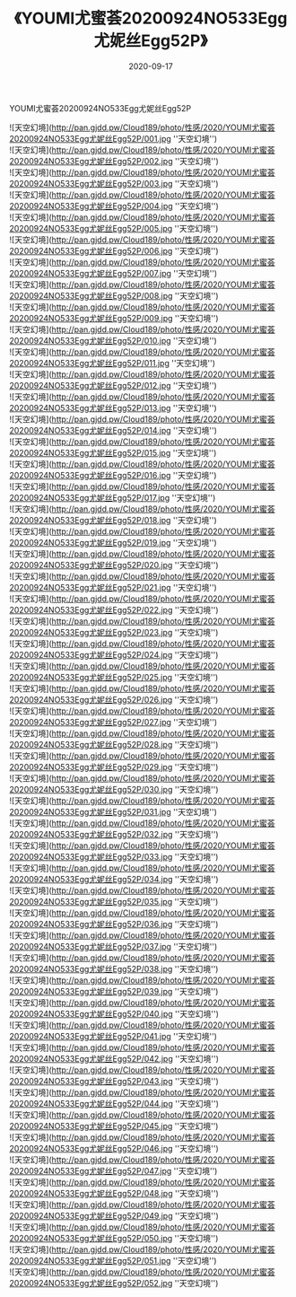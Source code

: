﻿---
layout: post
title:  《YOUMI尤蜜荟20200924NO533Egg尤妮丝Egg52P》
date:   2020-09-17
img: http://pan.gjdd.pw/Cloud189/photo/性感/2020/YOUMI尤蜜荟20200924NO533Egg尤妮丝Egg52P/000.jpg
categories: [美女, 性感, 泳衣]
---

YOUMI尤蜜荟20200924NO533Egg尤妮丝Egg52P



![天空幻境](http://pan.gjdd.pw/Cloud189/photo/性感/2020/YOUMI尤蜜荟20200924NO533Egg尤妮丝Egg52P/001.jpg ''天空幻境'') <br>
![天空幻境](http://pan.gjdd.pw/Cloud189/photo/性感/2020/YOUMI尤蜜荟20200924NO533Egg尤妮丝Egg52P/002.jpg ''天空幻境'') <br>
![天空幻境](http://pan.gjdd.pw/Cloud189/photo/性感/2020/YOUMI尤蜜荟20200924NO533Egg尤妮丝Egg52P/003.jpg ''天空幻境'') <br>
![天空幻境](http://pan.gjdd.pw/Cloud189/photo/性感/2020/YOUMI尤蜜荟20200924NO533Egg尤妮丝Egg52P/004.jpg ''天空幻境'') <br>
![天空幻境](http://pan.gjdd.pw/Cloud189/photo/性感/2020/YOUMI尤蜜荟20200924NO533Egg尤妮丝Egg52P/005.jpg ''天空幻境'') <br>
![天空幻境](http://pan.gjdd.pw/Cloud189/photo/性感/2020/YOUMI尤蜜荟20200924NO533Egg尤妮丝Egg52P/006.jpg ''天空幻境'') <br>
![天空幻境](http://pan.gjdd.pw/Cloud189/photo/性感/2020/YOUMI尤蜜荟20200924NO533Egg尤妮丝Egg52P/007.jpg ''天空幻境'') <br>
![天空幻境](http://pan.gjdd.pw/Cloud189/photo/性感/2020/YOUMI尤蜜荟20200924NO533Egg尤妮丝Egg52P/008.jpg ''天空幻境'') <br>
![天空幻境](http://pan.gjdd.pw/Cloud189/photo/性感/2020/YOUMI尤蜜荟20200924NO533Egg尤妮丝Egg52P/009.jpg ''天空幻境'') <br>
![天空幻境](http://pan.gjdd.pw/Cloud189/photo/性感/2020/YOUMI尤蜜荟20200924NO533Egg尤妮丝Egg52P/010.jpg ''天空幻境'') <br>
![天空幻境](http://pan.gjdd.pw/Cloud189/photo/性感/2020/YOUMI尤蜜荟20200924NO533Egg尤妮丝Egg52P/011.jpg ''天空幻境'') <br>
![天空幻境](http://pan.gjdd.pw/Cloud189/photo/性感/2020/YOUMI尤蜜荟20200924NO533Egg尤妮丝Egg52P/012.jpg ''天空幻境'') <br>
![天空幻境](http://pan.gjdd.pw/Cloud189/photo/性感/2020/YOUMI尤蜜荟20200924NO533Egg尤妮丝Egg52P/013.jpg ''天空幻境'') <br>
![天空幻境](http://pan.gjdd.pw/Cloud189/photo/性感/2020/YOUMI尤蜜荟20200924NO533Egg尤妮丝Egg52P/014.jpg ''天空幻境'') <br>
![天空幻境](http://pan.gjdd.pw/Cloud189/photo/性感/2020/YOUMI尤蜜荟20200924NO533Egg尤妮丝Egg52P/015.jpg ''天空幻境'') <br>
![天空幻境](http://pan.gjdd.pw/Cloud189/photo/性感/2020/YOUMI尤蜜荟20200924NO533Egg尤妮丝Egg52P/016.jpg ''天空幻境'') <br>
![天空幻境](http://pan.gjdd.pw/Cloud189/photo/性感/2020/YOUMI尤蜜荟20200924NO533Egg尤妮丝Egg52P/017.jpg ''天空幻境'') <br>
![天空幻境](http://pan.gjdd.pw/Cloud189/photo/性感/2020/YOUMI尤蜜荟20200924NO533Egg尤妮丝Egg52P/018.jpg ''天空幻境'') <br>
![天空幻境](http://pan.gjdd.pw/Cloud189/photo/性感/2020/YOUMI尤蜜荟20200924NO533Egg尤妮丝Egg52P/019.jpg ''天空幻境'') <br>
![天空幻境](http://pan.gjdd.pw/Cloud189/photo/性感/2020/YOUMI尤蜜荟20200924NO533Egg尤妮丝Egg52P/020.jpg ''天空幻境'') <br>
![天空幻境](http://pan.gjdd.pw/Cloud189/photo/性感/2020/YOUMI尤蜜荟20200924NO533Egg尤妮丝Egg52P/021.jpg ''天空幻境'') <br>
![天空幻境](http://pan.gjdd.pw/Cloud189/photo/性感/2020/YOUMI尤蜜荟20200924NO533Egg尤妮丝Egg52P/022.jpg ''天空幻境'') <br>
![天空幻境](http://pan.gjdd.pw/Cloud189/photo/性感/2020/YOUMI尤蜜荟20200924NO533Egg尤妮丝Egg52P/023.jpg ''天空幻境'') <br>
![天空幻境](http://pan.gjdd.pw/Cloud189/photo/性感/2020/YOUMI尤蜜荟20200924NO533Egg尤妮丝Egg52P/024.jpg ''天空幻境'') <br>
![天空幻境](http://pan.gjdd.pw/Cloud189/photo/性感/2020/YOUMI尤蜜荟20200924NO533Egg尤妮丝Egg52P/025.jpg ''天空幻境'') <br>
![天空幻境](http://pan.gjdd.pw/Cloud189/photo/性感/2020/YOUMI尤蜜荟20200924NO533Egg尤妮丝Egg52P/026.jpg ''天空幻境'') <br>
![天空幻境](http://pan.gjdd.pw/Cloud189/photo/性感/2020/YOUMI尤蜜荟20200924NO533Egg尤妮丝Egg52P/027.jpg ''天空幻境'') <br>
![天空幻境](http://pan.gjdd.pw/Cloud189/photo/性感/2020/YOUMI尤蜜荟20200924NO533Egg尤妮丝Egg52P/028.jpg ''天空幻境'') <br>
![天空幻境](http://pan.gjdd.pw/Cloud189/photo/性感/2020/YOUMI尤蜜荟20200924NO533Egg尤妮丝Egg52P/029.jpg ''天空幻境'') <br>
![天空幻境](http://pan.gjdd.pw/Cloud189/photo/性感/2020/YOUMI尤蜜荟20200924NO533Egg尤妮丝Egg52P/030.jpg ''天空幻境'') <br>
![天空幻境](http://pan.gjdd.pw/Cloud189/photo/性感/2020/YOUMI尤蜜荟20200924NO533Egg尤妮丝Egg52P/031.jpg ''天空幻境'') <br>
![天空幻境](http://pan.gjdd.pw/Cloud189/photo/性感/2020/YOUMI尤蜜荟20200924NO533Egg尤妮丝Egg52P/032.jpg ''天空幻境'') <br>
![天空幻境](http://pan.gjdd.pw/Cloud189/photo/性感/2020/YOUMI尤蜜荟20200924NO533Egg尤妮丝Egg52P/033.jpg ''天空幻境'') <br>
![天空幻境](http://pan.gjdd.pw/Cloud189/photo/性感/2020/YOUMI尤蜜荟20200924NO533Egg尤妮丝Egg52P/034.jpg ''天空幻境'') <br>
![天空幻境](http://pan.gjdd.pw/Cloud189/photo/性感/2020/YOUMI尤蜜荟20200924NO533Egg尤妮丝Egg52P/035.jpg ''天空幻境'') <br>
![天空幻境](http://pan.gjdd.pw/Cloud189/photo/性感/2020/YOUMI尤蜜荟20200924NO533Egg尤妮丝Egg52P/036.jpg ''天空幻境'') <br>
![天空幻境](http://pan.gjdd.pw/Cloud189/photo/性感/2020/YOUMI尤蜜荟20200924NO533Egg尤妮丝Egg52P/037.jpg ''天空幻境'') <br>
![天空幻境](http://pan.gjdd.pw/Cloud189/photo/性感/2020/YOUMI尤蜜荟20200924NO533Egg尤妮丝Egg52P/038.jpg ''天空幻境'') <br>
![天空幻境](http://pan.gjdd.pw/Cloud189/photo/性感/2020/YOUMI尤蜜荟20200924NO533Egg尤妮丝Egg52P/039.jpg ''天空幻境'') <br>
![天空幻境](http://pan.gjdd.pw/Cloud189/photo/性感/2020/YOUMI尤蜜荟20200924NO533Egg尤妮丝Egg52P/040.jpg ''天空幻境'') <br>
![天空幻境](http://pan.gjdd.pw/Cloud189/photo/性感/2020/YOUMI尤蜜荟20200924NO533Egg尤妮丝Egg52P/041.jpg ''天空幻境'') <br>
![天空幻境](http://pan.gjdd.pw/Cloud189/photo/性感/2020/YOUMI尤蜜荟20200924NO533Egg尤妮丝Egg52P/042.jpg ''天空幻境'') <br>
![天空幻境](http://pan.gjdd.pw/Cloud189/photo/性感/2020/YOUMI尤蜜荟20200924NO533Egg尤妮丝Egg52P/043.jpg ''天空幻境'') <br>
![天空幻境](http://pan.gjdd.pw/Cloud189/photo/性感/2020/YOUMI尤蜜荟20200924NO533Egg尤妮丝Egg52P/044.jpg ''天空幻境'') <br>
![天空幻境](http://pan.gjdd.pw/Cloud189/photo/性感/2020/YOUMI尤蜜荟20200924NO533Egg尤妮丝Egg52P/045.jpg ''天空幻境'') <br>
![天空幻境](http://pan.gjdd.pw/Cloud189/photo/性感/2020/YOUMI尤蜜荟20200924NO533Egg尤妮丝Egg52P/046.jpg ''天空幻境'') <br>
![天空幻境](http://pan.gjdd.pw/Cloud189/photo/性感/2020/YOUMI尤蜜荟20200924NO533Egg尤妮丝Egg52P/047.jpg ''天空幻境'') <br>
![天空幻境](http://pan.gjdd.pw/Cloud189/photo/性感/2020/YOUMI尤蜜荟20200924NO533Egg尤妮丝Egg52P/048.jpg ''天空幻境'') <br>
![天空幻境](http://pan.gjdd.pw/Cloud189/photo/性感/2020/YOUMI尤蜜荟20200924NO533Egg尤妮丝Egg52P/049.jpg ''天空幻境'') <br>
![天空幻境](http://pan.gjdd.pw/Cloud189/photo/性感/2020/YOUMI尤蜜荟20200924NO533Egg尤妮丝Egg52P/050.jpg ''天空幻境'') <br>
![天空幻境](http://pan.gjdd.pw/Cloud189/photo/性感/2020/YOUMI尤蜜荟20200924NO533Egg尤妮丝Egg52P/051.jpg ''天空幻境'') <br>
![天空幻境](http://pan.gjdd.pw/Cloud189/photo/性感/2020/YOUMI尤蜜荟20200924NO533Egg尤妮丝Egg52P/052.jpg ''天空幻境'') <br>